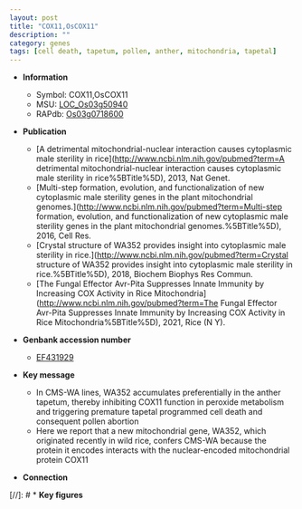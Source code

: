 ```yaml
---
layout: post
title: "COX11,OsCOX11"
description: ""
category: genes
tags: [cell death, tapetum, pollen, anther, mitochondria, tapetal]
---
```


* **Information**  
    + Symbol: COX11,OsCOX11  
    + MSU: [LOC_Os03g50940](http://rice.plantbiology.msu.edu/cgi-bin/ORF_infopage.cgi?orf=LOC_Os03g50940)  
    + RAPdb: [Os03g0718600](http://rapdb.dna.affrc.go.jp/viewer/gbrowse_details/irgsp1?name=Os03g0718600)  

* **Publication**  
    + [A detrimental mitochondrial-nuclear interaction causes cytoplasmic male sterility in rice](http://www.ncbi.nlm.nih.gov/pubmed?term=A detrimental mitochondrial-nuclear interaction causes cytoplasmic male sterility in rice%5BTitle%5D), 2013, Nat Genet.
    + [Multi-step formation, evolution, and functionalization of new cytoplasmic male sterility genes in the plant mitochondrial genomes.](http://www.ncbi.nlm.nih.gov/pubmed?term=Multi-step formation, evolution, and functionalization of new cytoplasmic male sterility genes in the plant mitochondrial genomes.%5BTitle%5D), 2016, Cell Res.
    + [Crystal structure of WA352 provides insight into cytoplasmic male sterility in rice.](http://www.ncbi.nlm.nih.gov/pubmed?term=Crystal structure of WA352 provides insight into cytoplasmic male sterility in rice.%5BTitle%5D), 2018, Biochem Biophys Res Commun.
    + [The Fungal Effector Avr-Pita Suppresses Innate Immunity by Increasing COX Activity in Rice Mitochondria](http://www.ncbi.nlm.nih.gov/pubmed?term=The Fungal Effector Avr-Pita Suppresses Innate Immunity by Increasing COX Activity in Rice Mitochondria%5BTitle%5D), 2021, Rice (N Y).

* **Genbank accession number**  
    + [EF431929](http://www.ncbi.nlm.nih.gov/nuccore/EF431929)

* **Key message**  
    + In CMS-WA lines, WA352 accumulates preferentially in the anther tapetum, thereby inhibiting COX11 function in peroxide metabolism and triggering premature tapetal programmed cell death and consequent pollen abortion
    + Here we report that a new mitochondrial gene, WA352, which originated recently in wild rice, confers CMS-WA because the protein it encodes interacts with the nuclear-encoded mitochondrial protein COX11

* **Connection**  

[//]: # * **Key figures**  


